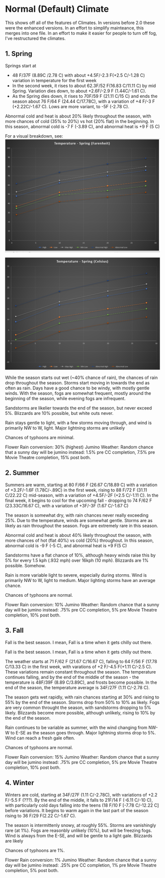﻿# Normal (Default) Climate

This shows off all of the features of Climates. In versions before 2.0 these were the enhanced versions. In an effort to simplify mainteance, this merges into one file. In an effort to make it easier for people to turn off fog, I've restructured the climates.

## 1. Spring

Springs start at 
 * 48 F/37F (8.89C /2.78 C) with about +4.5F/-2.3 F(+2.5 C/-1.28 C) variation in temperature for the first week
 * In the second week, it rises to about 62.3F/52 F(16.83 C/11.11 C) by mid Spring. Variation dies down, to about +2.6F/-2.9 F (1.44C/-1.61 C). 
 * As the Spring dies down, it rises to 70F/59 F (21.11 C/15 C) and ends the season about 76 F/64 F (24.44 C/17.78C), with a variation of +4 F/-3 F (+2.22C/-1.67 C). Lows are more variant, to -5F (-2.78 C). 


 Abnormal cold and heat is about 20% likely throughout the season, with more chances of cold (35% to 20%) vs hot (20% flat) in the beginning. In this season, abnormal cold is -7 F (-3.89 C), and abnormal heat is +9 F (5 C)

For a visual breakdown, see:
![Temperature Chart (Spring, Farenheit)](images/tempSpringF.png)

![Temperature Chart (Spring, Celsius)](images/tempSpringC.png)

While the season starts out wet (~40% chance of rain), the chances of rain drop throughout the season. Storms start moving in towards the end as often as rain. Days have a good chance to be windy, with mostly gentle winds. With the season, fogs are somewhat frequent, mostly around the beginning of the season, while evening fogs are infrequent.

Sandstorms are likelier towards the end of the season, but never exceed 5%. Blizzards are 10% possible, but white outs never. 

Rain stays gentle to light, with a few storms moving through, and wind is primarily NW to W, light. Major lightning storms are unlikely

Chances of typhoons are minimal. 

Flower Rain conversion: 30% (highest)
Jumino Weather: Random chance that a sunny day will be jumino instead: 1.5% pre CC completion, 7.5% pre Movie Theatre completion, 15% post both.

## 2. Summer

Summers are warm, starting at 80 F/66 F (26.67 C/18.89 C) with a variation of +3.2F/-1.6F (1.78C/-.89C) in the first week, rising to 88 F/72 F (31.11 C/22.22 C) mid-season, with a variation of +4.5F/-2F (+2.5 C/-1.11 C). In the final week, it begins to cool for the upcoming fall - dropping to 74 F/62 F (23.33C/16.67 C), with a variation of +3F/-3F (1.67 C/-1.67 C)

The season is somewhat dry, with rain chances never really exceeding 25%. Due to the temperature, winds are somewhat gentle. Storms are as likely as rain throughout the season. Fogs are extremely rare in this season. 

Abnormal cold and heat is about 40% likely throughout the season, with more chances of hot (flat 40%) vs cold (20%) throughout. In this season, abnormal cold is -9 F (-5 C), and abnormal heat is +9 F(5 C)

Sandstorms have a flat chance of 10%, although heavy winds raise this by 5% for every 1.5 kph (.932 mph) over 16kph (10 mph). Blizzards are 1% possible. Somehow. 

Rain is more variable light to severe, especially during storms. Wind is primarily NW to W, light to medium. Major lighting storms have an average chance.

Chances of typhoons are normal.

Flower Rain conversion: 10% 
Jumino Weather: Random chance that a sunny day will be jumino instead: .75% pre CC completion, 5% pre Movie Theatre completion, 10% post both.

## 3. Fall

Fall is the best season. I mean, Fall is a time when it gets chilly out there.

Fall is the best season. I mean, Fall is a time when it gets chilly out there.

The weather starts at 71 F/62 F (21.67 C/16.67 C), falling to 64 F/56 F (17.78 C/13.33 C) in the first week, with varations of +2 F/-4.5 F(+1.11 C/-2.5 C). These variations remain constant throughout the season. The temperature continues falling, and by the end of the middle of the season - the temperature is 48F/39F (8.89 C/3.89C), and frosts become possible. In the end of the season, the temperature average is 34F/27F (1.11 C/-2.78 C).

The season gets wet rapidly, with rain chances starting at 30% and rising to 55% by the end of the season. Storms drop from 50% to 10% as likely. Fogs are very common throught the season, with sandstorms dropping to 5% likely.  Blizzards become more possible, although unlikely, rising to 10% by the end of the season.

Rain continues to be variable as summer, with the wind changing from NW-W to E-SE as the season goes through. Major lightning storms drop to 5%. Wind can reach a fresh gale often.

Chances of typhoons are normal.

Flower Rain conversion: 15%
Jumino Weather: Random chance that a sunny day will be jumino instead: .75% pre CC completion, 5% pre Movie Theatre completion, 10% post both.

## 4. Winter

Winters are cold, starting at 34F/27F (1.11 C/-2.78C), with variations of +2.2 F/-5.5 F (???). By the end of the middle, it falls to 21F/14 F (-6.11 C/-10 C), with particularly cold days falling into the teens (18 F/10 F [-7.78 C/-12.22 C] before variations. It begins to warm again in the last part of the season rising to 36 F/29 F(2.22 C/-1.67 C). 

The season is intermittenly snowy, at roughly 55%. Storms are vanishingly rare (at 1%). Fogs are reasonbly unlikely (10%), but will be freezing fogs. Wind is always from the E-SE, and will be gentle to a light gale. Blizzards are likely

Chances of typhoons are 1%. 

Flower Rain conversion: 1%
Jumino Weather: Random chance that a sunny day will be jumino instead: .25% pre CC completion, 1% pre Movie Theatre completion, 5% post both.